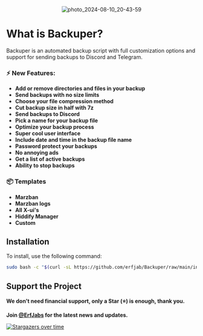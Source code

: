 <div align="center">
  <img src="https://github.com/user-attachments/assets/16cc16e2-f1e5-4ae8-9b5f-bbea33fa39bd" alt="photo_2024-08-10_20-43-59" />
</div>



# What is Backuper?

Backuper is an automated backup script with full customization options and support for sending backups to Discord and Telegram.

### ⚡️ New Features:

- **Add or remove directories and files in your backup**
- **Send backups with no size limits**
- **Choose your file compression method**
- **Cut backup size in half with 7z**
- **Send backups to Discord**
- **Pick a name for your backup file**
- **Optimize your backup process**
- **Super cool user interface**
- **Include date and time in the backup file name**
- **Password protect your backups**
- **No annoying ads**
- **Get a list of active backups**
- **Ability to stop backups**

### 📦 Templates

  - **Marzban**
  - **Marzban logs**
  - **All X-ui's**
  - **Hiddify Manager**
  - **Custom**



## Installation
To install, use the following command:

```bash
sudo bash -c "$(curl -sL https://github.com/erfjab/Backuper/raw/main/install.sh)"
```


## Support the Project 

**We don't need financial support, only a Star (⭐) is enough, thank you.**

**Join [@ErfJabs](https://t.me/erfjabs) for the latest news and updates.** 

[![Stargazers over time](https://starchart.cc/erfjab/Backuper.svg?variant=adaptive)](https://starchart.cc/erfjab/Backuper)
